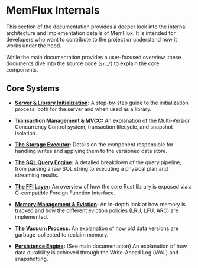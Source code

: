 # MemFlux Internals

This section of the documentation provides a deeper look into the internal architecture and implementation details of MemFlux. It is intended for developers who want to contribute to the project or understand how it works under the hood.

While the main documentation provides a user-focused overview, these documents dive into the source code (`src/`) to explain the core components.

## Core Systems

*   **[Server & Library Initialization](./startup.md):** A step-by-step guide to the initialization process, both for the server and when used as a library.

*   **[Transaction Management & MVCC](./mvcc.md):** An explanation of the Multi-Version Concurrency Control system, transaction lifecycle, and snapshot isolation.

*   **[The Storage Executor](./storage_executor.md):** Details on the component responsible for handling writes and applying them to the versioned data store.

*   **[The SQL Query Engine](./query_engine.md):** A detailed breakdown of the query pipeline, from parsing a raw SQL string to executing a physical plan and streaming results.

*   **[The FFI Layer](./ffi.md):** An overview of how the core Rust library is exposed via a C-compatible Foreign Function Interface.

*   **[Memory Management & Eviction](./memory_management.md):** An in-depth look at how memory is tracked and how the different eviction policies (LRU, LFU, ARC) are implemented.

*   **[The Vacuum Process](./vacuum.md):** An explanation of how old data versions are garbage-collected to reclaim memory.

*   **[Persistence Engine](../persistence.md):** (See main documentation) An explanation of how data durability is achieved through the Write-Ahead Log (WAL) and snapshotting.
